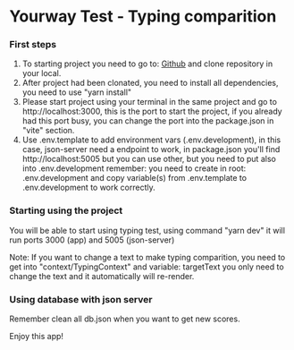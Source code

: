 # Yourway Test - Typing comparition

### First steps
1. To starting project you need to go to: [Github](https://github.com/diegofandino/yourway_test) and clone repository in your local.
2. After project had been clonated, you need to install all dependencies, you need to use "yarn install"
3. Please start project using your terminal in the same project and go to http://localhost:3000, this is the port to start the project, if you already had this port busy, you can change the port into the package.json in "vite" section.
4. Use .env.template to add environment vars (.env.development), in this case, json-server need a endpoint to work, in package.json you'll find http://localhost:5005 but you can use other, but you need to put also into .env.development
remember: you need to create in root: .env.development and copy variable(s) from .env.template to .env.development to work correctly.

### Starting using the project
You will be able to start using typing test, using command "yarn dev" it will run ports 3000 (app) and 5005 (json-server)

Note: If you want to change a text to make typing comparition, you need to get into "context/TypingContext" and variable: targetText you only need to change the text and it automatically will re-render.

### Using database with json server
Remember clean all db.json when you want to get new scores.

Enjoy this app!